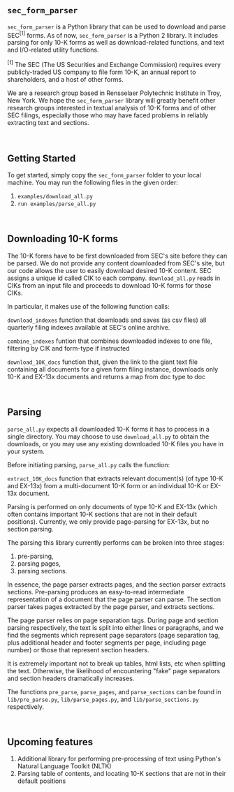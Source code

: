 <h2><code>sec_form_parser</code></h2>

<code>sec_form_parser</code> is a Python library that can be used to download and parse SEC<sup>[1]</sup> forms. As of now, <code>sec_form_parser</code> is a Python 2 library. It includes parsing for only 10-K forms as well as download-related functions, and text and I/O-related utility functions.

<sup>[1]</sup> The SEC (The US Securities and Exchange Commission) requires every publicly-traded US company to file form 10-K, an annual report to shareholders, and a host of other forms.

We are a research group based in Rensselaer Polytechnic Institute in Troy, New York. We hope the <code>sec_form_parser</code> library will greatly benefit other research groups interested in textual analysis of 10-K forms and of other SEC filings, especially those who may have faced problems in reliably extracting text and sections.

<br>

<h2>Getting Started</h2>

To get started, simply copy the <code>sec_form_parser</code> folder to your local machine.
You may run the following files in the given order:
<ol>
<li><code>examples/download_all.py</code></li>
<li><code>run examples/parse_all.py</code></li>
</ol>

<br>

<h2>Downloading 10-K forms</h2>

The 10-K forms have to be first downloaded from SEC's site before they can be parsed.
We do not provide any content downloaded from SEC's site, but our code allows the user to easily download desired 10-K content.
SEC assigns a unique id called CIK to each company.
<code>download_all.py</code> reads in CIKs from an input file and proceeds to download 10-K forms for those CIKs.

In particular, it makes use of the following function calls:

<code>download_indexes</code>
function that downloads and saves (as csv files) all quarterly filing indexes available at SEC's online archive.

<code>combine_indexes</code>
funtion that combines downloaded indexes to one file, filtering by CIK and form-type if instructed

<code>download_10K_docs</code>
function that, given the link to the giant text file containing all documents for a given form filing instance, downloads only 10-K and EX-13x documents and returns a map from doc type to doc

<br>

<h2>Parsing</h2>

<code>parse_all.py</code> expects all downloaded 10-K forms it has to process in a single directory.
You may choose to use <code>download_all.py</code> to obtain the downloads, or you may use any existing downloaded 10-K files you have in your system.

Before initiating parsing, <code>parse_all.py</code> calls the function:

<code>extract_10K_docs</code>
function that extracts relevant document(s) (of type 10-K and EX-13x) from a multi-document 10-K form or an individual 10-K or EX-13x document.

Parsing is performed on only documents of type 10-K and EX-13x (which often contains important 10-K sections that are not in their default positions).
Currently, we only provide page-parsing for EX-13x, but no section parsing.

The parsing this library currently performs can be broken into three stages:
<ol>
<li>pre-parsing,</li>
<li>parsing pages,</li>
<li>parsing sections.</li>
</ol>

In essence, the page parser extracts pages, and the section parser extracts sections. Pre-parsing produces an easy-to-read intermediate representation of a document that the page parser can parse. The section parser takes pages extracted by the page parser, and extracts sections.

The page parser relies on page separation tags. During page and section parsing respectively, the text is split into either lines or paragraphs, and we find the segments which represent page separators (page separation tag, plus additional header and footer segments per page, including page number) or those that represent section headers.

It is extremely important not to break up tables, html lists, etc when splitting the text. Otherwise, the likelihood of encountering "fake" page separators and section headers dramatically increases.

The functions <code>pre_parse</code>, <code>parse_pages</code>, and <code>parse_sections</code> can be found in <code>lib/pre_parse.py</code>, <code>lib/parse_pages.py</code>, and <code>lib/parse_sections.py</code> respectively.

<br>

<h2>Upcoming features</h2>
<ol>
<li>Additional library for performing pre-processing of text using Python's Natural Language Toolkit (NLTK)</li>
<li>Parsing table of contents, and locating 10-K sections that are not in their default positions</li>
</ol>

